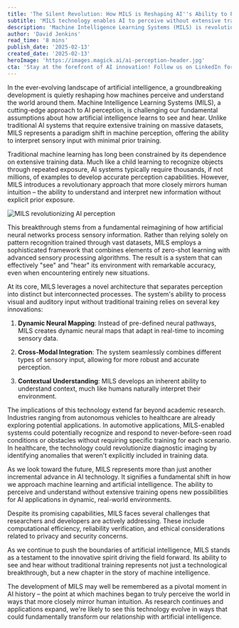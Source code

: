 ```yaml
---
title: 'The Silent Revolution: How MILS is Reshaping AI''s Ability to Perceive the World'
subtitle: 'MILS technology enables AI to perceive without extensive training data'
description: 'Machine Intelligence Learning Systems (MILS) is revolutionizing AI perception by enabling machines to interpret sensory input with minimal training, representing a paradigm shift from traditional data-heavy approaches. This breakthrough technology combines zero-shot learning with advanced processing algorithms, opening new possibilities across industries from autonomous vehicles to healthcare.'
author: 'David Jenkins'
read_time: '8 mins'
publish_date: '2025-02-13'
created_date: '2025-02-13'
heroImage: 'https://images.magick.ai/ai-perception-header.jpg'
cta: 'Stay at the forefront of AI innovation! Follow us on LinkedIn for the latest updates on groundbreaking technologies like MILS and join a community of forward-thinking professionals shaping the future of artificial intelligence.'
---
```


In the ever-evolving landscape of artificial intelligence, a groundbreaking development is quietly reshaping how machines perceive and understand the world around them. Machine Intelligence Learning Systems (MILS), a cutting-edge approach to AI perception, is challenging our fundamental assumptions about how artificial intelligence learns to see and hear. Unlike traditional AI systems that require extensive training on massive datasets, MILS represents a paradigm shift in machine perception, offering the ability to interpret sensory input with minimal prior training.

Traditional machine learning has long been constrained by its dependence on extensive training data. Much like a child learning to recognize objects through repeated exposure, AI systems typically require thousands, if not millions, of examples to develop accurate perception capabilities. However, MILS introduces a revolutionary approach that more closely mirrors human intuition – the ability to understand and interpret new information without explicit prior exposure.

![MILS revolutionizing AI perception](https://i.magick.ai/IMAGE1111100_magick_img.jpg)

This breakthrough stems from a fundamental reimagining of how artificial neural networks process sensory information. Rather than relying solely on pattern recognition trained through vast datasets, MILS employs a sophisticated framework that combines elements of zero-shot learning with advanced sensory processing algorithms. The result is a system that can effectively "see" and "hear" its environment with remarkable accuracy, even when encountering entirely new situations.

At its core, MILS leverages a novel architecture that separates perception into distinct but interconnected processes. The system's ability to process visual and auditory input without traditional training relies on several key innovations:

1. **Dynamic Neural Mapping**: Instead of pre-defined neural pathways, MILS creates dynamic neural maps that adapt in real-time to incoming sensory data.
   
2. **Cross-Modal Integration**: The system seamlessly combines different types of sensory input, allowing for more robust and accurate perception.
   
3. **Contextual Understanding**: MILS develops an inherent ability to understand context, much like humans naturally interpret their environment.

The implications of this technology extend far beyond academic research. Industries ranging from autonomous vehicles to healthcare are already exploring potential applications. In automotive applications, MILS-enabled systems could potentially recognize and respond to never-before-seen road conditions or obstacles without requiring specific training for each scenario. In healthcare, the technology could revolutionize diagnostic imaging by identifying anomalies that weren't explicitly included in training data.

As we look toward the future, MILS represents more than just another incremental advance in AI technology. It signifies a fundamental shift in how we approach machine learning and artificial intelligence. The ability to perceive and understand without extensive training opens new possibilities for AI applications in dynamic, real-world environments.

Despite its promising capabilities, MILS faces several challenges that researchers and developers are actively addressing. These include computational efficiency, reliability verification, and ethical considerations related to privacy and security concerns.

As we continue to push the boundaries of artificial intelligence, MILS stands as a testament to the innovative spirit driving the field forward. Its ability to see and hear without traditional training represents not just a technological breakthrough, but a new chapter in the story of machine intelligence.

The development of MILS may well be remembered as a pivotal moment in AI history – the point at which machines began to truly perceive the world in ways that more closely mirror human intuition. As research continues and applications expand, we're likely to see this technology evolve in ways that could fundamentally transform our relationship with artificial intelligence.